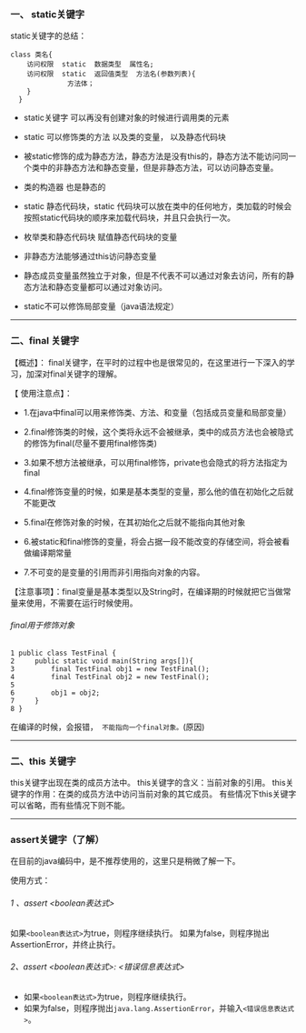 ### 一、 static关键字
 static关键字的总结：
```
class 类名{	  
	访问权限  static  数据类型  属性名;
	访问权限  static  返回值类型  方法名(参数列表){
		      方法体；
  	}
  }
```
- static关键字 可以再没有创建对象的时候进行调用类的元素
- static 可以修饰类的方法 以及类的变量， 以及静态代码块
- 被static修饰的成为静态方法，静态方法是没有this的，静态方法不能访问同一个类中的非静态方法和静态变量，但是非静态方法，可以访问静态变量。



- 类的构造器 也是静态的

- static 静态代码块，static 代码块可以放在类中的任何地方，类加载的时候会按照static代码块的顺序来加载代码块，并且只会执行一次。
- 枚举类和静态代码块 赋值静态代码块的变量
- 非静态方法能够通过this访问静态变量


- 静态成员变量虽然独立于对象，但是不代表不可以通过对象去访问，所有的静态方法和静态变量都可以通过对象访问。



- static不可以修饰局部变量（java语法规定）

---

### 二、final 关键字
【概述】：
final关键字，在平时的过程中也是很常见的，在这里进行一下深入的学习，加深对final关键字的理解。

【 使用注意点】：

- 1.在java中final可以用来修饰类、方法、和变量（包括成员变量和局部变量）

- 2.final修饰类的时候，这个类将永远不会被继承，类中的成员方法也会被隐式的修饰为final(尽量不要用final修饰类)

- 3.如果不想方法被继承，可以用final修饰，private也会隐式的将方法指定为final


- 4.final修饰变量的时候，如果是基本类型的变量，那么他的值在初始化之后就不能更改

- 5.final在修饰对象的时候，在其初始化之后就不能指向其他对象


- 6.被static和final修饰的变量，将会占据一段不能改变的存储空间，将会被看做编译期常量

- 7.不可变的是变量的引用而非引用指向对象的内容。

【注意事项】：final变量是基本类型以及String时，在编译期的时候就把它当做常量来使用，不需要在运行时候使用。

######  final用于修饰对象
```
1 public class TestFinal {
2     public static void main(String args[]){
3         final TestFinal obj1 = new TestFinal();
4         final TestFinal obj2 = new TestFinal();
5         
6         obj1 = obj2;
7     }
8 }
```
在编译的时候，会报错，` 不能指向一个final对象。`(原因)

---
### 二、this 关键字

this关键字出现在类的成员方法中。
this关键字的含义：当前对象的引用。
this关键字的作用：在类的成员方法中访问当前对象的其它成员。
有些情况下this关键字可以省略，而有些情况下则不能。



---

### assert关键字（了解）

在目前的java编码中，是不推荐使用的，这里只是稍微了解一下。

使用方式：

 
###### 1 、*assert <boolean表达式>*
如果`<boolean表达式>`为true，则程序继续执行。
如果为false，则程序抛出AssertionError，并终止执行。
 
###### 2、*assert <boolean表达式>*: <错误信息表达式>
- 如果`<boolean表达式>`为true，则程序继续执行。
- 如果为false，则程序抛出`java.lang.AssertionError`，并输入`<错误信息表达式>`。

